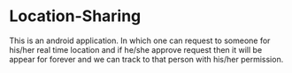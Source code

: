 # Location-Sharing
This is an android application. In which one can request to someone for his/her real time location and if he/she approve request then it will be appear for forever and we can track to that person with his/her permission.  
